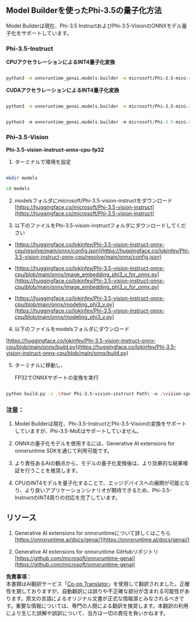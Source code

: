 <!--
CO_OP_TRANSLATOR_METADATA:
{
  "original_hash": "3bb9f5c926673593287eddc3741226cb",
  "translation_date": "2025-07-16T22:17:06+00:00",
  "source_file": "md/01.Introduction/04/UsingORTGenAIQuantifyingPhi.md",
  "language_code": "ja"
}
-->
## **Model Builderを使ったPhi-3.5の量子化方法**

Model Builderは現在、Phi-3.5 InstructおよびPhi-3.5-VisionのONNXモデル量子化をサポートしています。

### **Phi-3.5-Instruct**

**CPUアクセラレーションによるINT4量子化変換**

```bash

python3 -m onnxruntime_genai.models.builder -m microsoft/Phi-3.5-mini-instruct  -o ./onnx-cpu -p int4 -e cpu -c ./Phi-3.5-mini-instruct

```

**CUDAアクセラレーションによるINT4量子化変換**

```bash

python3 -m onnxruntime_genai.models.builder -m microsoft/Phi-3.5-mini-instruct  -o ./onnx-cpu -p int4 -e cuda -c ./Phi-3.5-mini-instruct

```

```python

python3 -m onnxruntime_genai.models.builder -m microsoft/Phi-3.5-mini-instruct  -o ./onnx-cpu -p int4 -e cuda -c ./Phi-3.5-mini-instruct

```

### **Phi-3.5-Vision**

**Phi-3.5-vision-instruct-onnx-cpu-fp32**

1. ターミナルで環境を設定

```bash

mkdir models

cd models 

```

2. modelsフォルダにmicrosoft/Phi-3.5-vision-instructをダウンロード  
[https://huggingface.co/microsoft/Phi-3.5-vision-instruct](https://huggingface.co/microsoft/Phi-3.5-vision-instruct)

3. 以下のファイルをPhi-3.5-vision-instructフォルダにダウンロードしてください

- [https://huggingface.co/lokinfey/Phi-3.5-vision-instruct-onnx-cpu/resolve/main/onnx/config.json](https://huggingface.co/lokinfey/Phi-3.5-vision-instruct-onnx-cpu/resolve/main/onnx/config.json)

- [https://huggingface.co/lokinfey/Phi-3.5-vision-instruct-onnx-cpu/blob/main/onnx/image_embedding_phi3_v_for_onnx.py](https://huggingface.co/lokinfey/Phi-3.5-vision-instruct-onnx-cpu/blob/main/onnx/image_embedding_phi3_v_for_onnx.py)

- [https://huggingface.co/lokinfey/Phi-3.5-vision-instruct-onnx-cpu/blob/main/onnx/modeling_phi3_v.py](https://huggingface.co/lokinfey/Phi-3.5-vision-instruct-onnx-cpu/blob/main/onnx/modeling_phi3_v.py)

4. 以下のファイルをmodelsフォルダにダウンロード

[https://huggingface.co/lokinfey/Phi-3.5-vision-instruct-onnx-cpu/blob/main/onnx/build.py](https://huggingface.co/lokinfey/Phi-3.5-vision-instruct-onnx-cpu/blob/main/onnx/build.py)

5. ターミナルに移動し、

    FP32でONNXサポートの変換を実行

```bash

python build.py -i .\Your Phi-3.5-vision-instruct Path\ -o .\vision-cpu-fp32 -p f32 -e cpu

```

### **注意：**

1. Model Builderは現在、Phi-3.5-InstructとPhi-3.5-Visionの変換をサポートしていますが、Phi-3.5-MoEはサポートしていません。

2. ONNXの量子化モデルを使用するには、Generative AI extensions for onnxruntime SDKを通じて利用可能です。

3. より責任あるAIの観点から、モデルの量子化変換後は、より効果的な結果検証を行うことを推奨します。

4. CPUのINT4モデルを量子化することで、エッジデバイスへの展開が可能となり、より良いアプリケーションシナリオが期待できるため、Phi-3.5-InstructのINT4周りの対応を完了しています。

## **リソース**

1. Generative AI extensions for onnxruntimeについて詳しくはこちら  
[https://onnxruntime.ai/docs/genai/](https://onnxruntime.ai/docs/genai/)

2. Generative AI extensions for onnxruntime GitHubリポジトリ  
[https://github.com/microsoft/onnxruntime-genai](https://github.com/microsoft/onnxruntime-genai)

**免責事項**：  
本書類はAI翻訳サービス「[Co-op Translator](https://github.com/Azure/co-op-translator)」を使用して翻訳されました。正確性を期しておりますが、自動翻訳には誤りや不正確な部分が含まれる可能性があります。原文の言語によるオリジナル文書が正式な情報源とみなされるべきです。重要な情報については、専門の人間による翻訳を推奨します。本翻訳の利用により生じた誤解や誤訳について、当方は一切の責任を負いかねます。